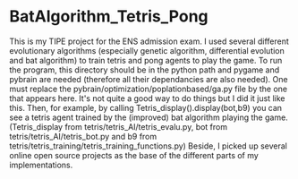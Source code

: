 # BatAlgorithm_Tetris_Pong
This is my TIPE project for the ENS admission exam. 
I used several different evolutionary algorithms (especially genetic algorithm, differential evolution and bat algorithm) to train tetris and pong agents to play the game. To run the program, this directory should be in the python path and pygame and pybrain are needed (therefore all their dependancies are also needed). One must replace the pybrain/optimization/poplationbased/ga.py file by the one that appears here. It's not quite a good way to do things but I did it just like this. Then, for example, by calling Tetris_display().display(bot,b9) you can see a tetris agent trained by the (improved) bat algorithm playing the game. (Tetris_display from tetris/tetris_AI/tetris_evalu.py, bot from tetris/tetris_AI/tetris_bot.py and b9 from tetris/tetris_training/tetris_training_functions.py)
Beside, I picked up several online open source projects as the base of the different parts of my implementations.
